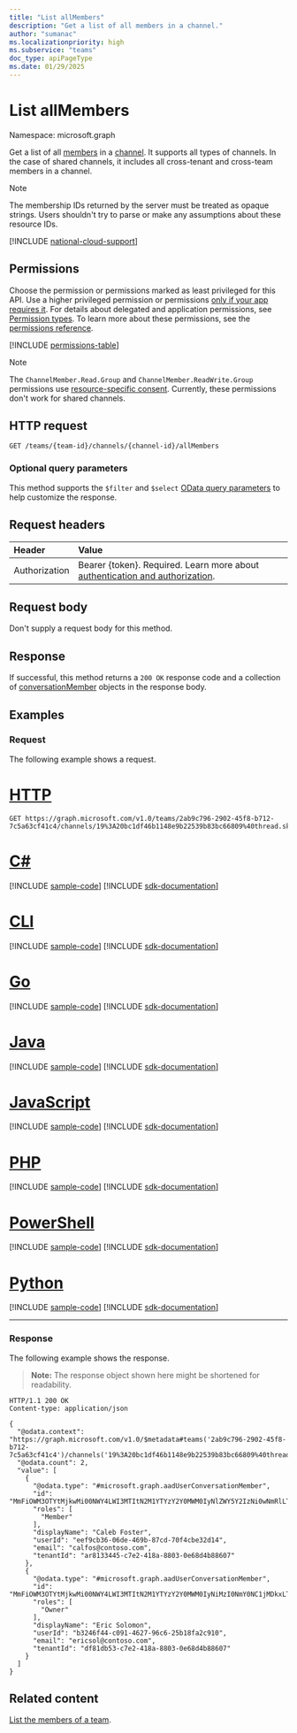 ```yaml
---
title: "List allMembers"
description: "Get a list of all members in a channel."
author: "sumanac"
ms.localizationpriority: high
ms.subservice: "teams"
doc_type: apiPageType
ms.date: 01/29/2025
---
```


# List allMembers

Namespace: microsoft.graph

Get a list of all [members](../resources/conversationmember.md) in a [channel](../resources/channel.md). It supports all types of channels. In the case of shared channels, it includes all cross-tenant and cross-team members in a channel.

> [!NOTE]
> The membership IDs returned by the server must be treated as opaque strings. Users shouldn't try to parse or make any assumptions about these resource IDs.

[!INCLUDE [national-cloud-support](../../includes/all-clouds.md)]

## Permissions

Choose the permission or permissions marked as least privileged for this API. Use a higher privileged permission or permissions [only if your app requires it](/graph/permissions-overview#best-practices-for-using-microsoft-graph-permissions). For details about delegated and application permissions, see [Permission types](/graph/permissions-overview#permission-types). To learn more about these permissions, see the [permissions reference](/graph/permissions-reference).

<!-- { "blockType": "permissions", "name": "channel_list_allmembers" } -->
[!INCLUDE [permissions-table](../includes/permissions/channel-list-allmembers-permissions.md)]

> [!NOTE]
> The `ChannelMember.Read.Group` and `ChannelMember.ReadWrite.Group` permissions use [resource-specific consent](/microsoftteams/platform/graph-api/rsc/resource-specific-consent). Currently, these permissions don't work for shared channels.

## HTTP request

<!-- { "blockType" : "ignored" } -->
```http
GET /teams/{team-id}/channels/{channel-id}/allMembers
```

### Optional query parameters

This method supports the `$filter` and `$select` [OData query parameters](/graph/query-parameters) to help customize the response.

## Request headers

| Header       | Value |
|:---------------|:--------|
|Authorization|Bearer {token}. Required. Learn more about [authentication and authorization](/graph/auth/auth-concepts).|

## Request body

Don't supply a request body for this method.

## Response

If successful, this method returns a `200 OK` response code and a collection of [conversationMember](../resources/conversationmember.md) objects in the response body.

## Examples

### Request

The following example shows a request.

# [HTTP](#tab/http)
<!-- {
  "blockType": "request",
  "name": "channel-list-allMembers",
  "sampleKeys": ["2ab9c796-2902-45f8-b712-7c5a63cf41c4", "19%3A20bc1df46b1148e9b22539b83bc66809%40thread.skype"]
} -->
```msgraph-interactive
GET https://graph.microsoft.com/v1.0/teams/2ab9c796-2902-45f8-b712-7c5a63cf41c4/channels/19%3A20bc1df46b1148e9b22539b83bc66809%40thread.skype/allMembers
```

# [C#](#tab/csharp)
[!INCLUDE [sample-code](../includes/snippets/csharp/channel-list-allmembers-csharp-snippets.md)]
[!INCLUDE [sdk-documentation](../includes/snippets/snippets-sdk-documentation-link.md)]

# [CLI](#tab/cli)
[!INCLUDE [sample-code](../includes/snippets/cli/channel-list-allmembers-cli-snippets.md)]
[!INCLUDE [sdk-documentation](../includes/snippets/snippets-sdk-documentation-link.md)]

# [Go](#tab/go)
[!INCLUDE [sample-code](../includes/snippets/go/channel-list-allmembers-go-snippets.md)]
[!INCLUDE [sdk-documentation](../includes/snippets/snippets-sdk-documentation-link.md)]

# [Java](#tab/java)
[!INCLUDE [sample-code](../includes/snippets/java/channel-list-allmembers-java-snippets.md)]
[!INCLUDE [sdk-documentation](../includes/snippets/snippets-sdk-documentation-link.md)]

# [JavaScript](#tab/javascript)
[!INCLUDE [sample-code](../includes/snippets/javascript/channel-list-allmembers-javascript-snippets.md)]
[!INCLUDE [sdk-documentation](../includes/snippets/snippets-sdk-documentation-link.md)]

# [PHP](#tab/php)
[!INCLUDE [sample-code](../includes/snippets/php/channel-list-allmembers-php-snippets.md)]
[!INCLUDE [sdk-documentation](../includes/snippets/snippets-sdk-documentation-link.md)]

# [PowerShell](#tab/powershell)
[!INCLUDE [sample-code](../includes/snippets/powershell/channel-list-allmembers-powershell-snippets.md)]
[!INCLUDE [sdk-documentation](../includes/snippets/snippets-sdk-documentation-link.md)]

# [Python](#tab/python)
[!INCLUDE [sample-code](../includes/snippets/python/channel-list-allmembers-python-snippets.md)]
[!INCLUDE [sdk-documentation](../includes/snippets/snippets-sdk-documentation-link.md)]

---

### Response

The following example shows the response.

>**Note:** The response object shown here might be shortened for readability.
<!-- {
  "blockType": "response",
  "truncated": true,
  "@odata.type": "Collection(microsoft.graph.conversationMember)"
} -->

```http
HTTP/1.1 200 OK
Content-type: application/json

{
  "@odata.context": "https://graph.microsoft.com/v1.0/$metadata#teams('2ab9c796-2902-45f8-b712-7c5a63cf41c4')/channels('19%3A20bc1df46b1148e9b22539b83bc66809%40thread.skype')/allMembers",
  "@odata.count": 2,
  "value": [
    {
      "@odata.type": "#microsoft.graph.aadUserConversationMember",
      "id": "MmFiOWM3OTYtMjkwMi00NWY4LWI3MTItN2M1YTYzY2Y0MWM0IyNlZWY5Y2IzNi0wNmRlLTQ2OWItODdjZC03MGY0Y2JlMzJkMTQ=",
      "roles": [
        "Member"
      ],
      "displayName": "Caleb Foster",
      "userId": "eef9cb36-06de-469b-87cd-70f4cbe32d14",
      "email": "calfos@contoso.com",
      "tenantId": "ar8133445-c7e2-418a-8803-0e68d4b88607"
    },
    {
      "@odata.type": "#microsoft.graph.aadUserConversationMember",
      "id": "MmFiOWM3OTYtMjkwMi00NWY4LWI3MTItN2M1YTYzY2Y0MWM0IyNiMzI0NmY0NC1jMDkxLTQ2MjctOTZjNi0yNWIxOGZhMmM5MTA=",
      "roles": [
        "Owner"
      ],
      "displayName": "Eric Solomon",
      "userId": "b3246f44-c091-4627-96c6-25b18fa2c910",
      "email": "ericsol@contoso.com",
      "tenantId": "df81db53-c7e2-418a-8803-0e68d4b88607"
    }
  ]
}
```

## Related content

[List the members of a team](team-list-members.md).

<!-- uuid: 8fcb5dbc-d5aa-4681-8e31-b001d5168d79
2015-10-25 14:57:30 UTC -->
<!--
{
  "type": "#page.annotation",
  "description": "channel member list",
  "keywords": "",
  "section": "documentation",
  "tocPath": "",
  "suppressions": [
  ]
}
-->
